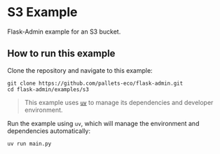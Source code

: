 # S3 Example

Flask-Admin example for an S3 bucket.

## How to run this example

Clone the repository and navigate to this example:

```shell
git clone https://github.com/pallets-eco/flask-admin.git
cd flask-admin/examples/s3
```

> This example uses [`uv`](https://docs.astral.sh/uv/) to manage its dependencies and developer environment.

Run the example using `uv`, which will manage the environment and dependencies automatically:

```shell
uv run main.py
```
